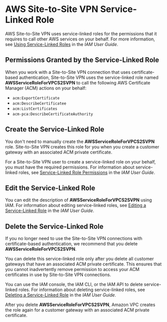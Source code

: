 # AWS Site\-to\-Site VPN Service\-Linked Role<a name="vpn-service-linked-roles"></a>

AWS Site\-to\-Site VPN uses service\-linked roles for the permissions that it requires to call other AWS services on your behalf\. For more information, see [Using Service\-Linked Roles](https://docs.aws.amazon.com/IAM/latest/UserGuide/using-service-linked-roles.html) in the *IAM User Guide*\.

## Permissions Granted by the Service\-Linked Role<a name="service-linked-role-permissions"></a>

When you work with a Site\-to\-Site VPN connection that uses certificate\-based authentication, Site\-to\-Site VPN uses the service\-linked role named **AWSServiceRoleForVPCS2SVPN** to call the following AWS Certificate Manager \(ACM\) actions on your behalf:
+ `acm:ExportCertificate`
+ `acm:DescribeCertificatee`
+ `acm:ListCertificates`
+ `acm-pca:DescribeCertificateAuthority`

## Create the Service\-Linked Role<a name="create-service-linked-role"></a>

You don't need to manually create the **AWSServiceRoleForVPCS2SVPN** role\. Site\-to\-Site VPN creates this role for you when you create a customer gateway with an associated ACM private certificate\.

For a Site\-to\-Site VPN user to create a service\-linked role on your behalf, you must have the required permissions\. For information about service\-linked roles, see [Service\-Linked Role Permissions](https://docs.aws.amazon.com/IAM/latest/UserGuide/using-service-linked-roles.html#service-linked-role-permissions) in the *IAM User Guide*\.

## Edit the Service\-Linked Role<a name="edit-service-linked-role"></a>

You can edit the description of **AWSServiceRoleForVPCS2SVPN** using IAM\. For information about editing service\-linked roles, see [Editing a Service\-Linked Role](https://docs.aws.amazon.com/IAM/latest/UserGuide/using-service-linked-roles.html#edit-service-linked-role) in the *IAM User Guide*\.

## Delete the Service\-Linked Role<a name="delete-service-linked-role"></a>

If you no longer need to use the Site\-to\-Site VPN connections with certificate\-based authentication, we recommend that you delete **AWSServiceRoleForVPCS2SVPN**\.

You can delete this service\-linked role only after you delete all customer gateways that have an associated ACM private certificate\. This ensures that you cannot inadvertently remove permission to access your ACM certificates in use by Site\-to\-Site VPN connections\.

You can use the IAM console, the IAM CLI, or the IAM API to delete service\-linked roles\. For information about deleting service\-linked roles, see [Deleting a Service\-Linked Role](https://docs.aws.amazon.com/IAM/latest/UserGuide/using-service-linked-roles.html#delete-service-linked-role) in the *IAM User Guide*\.

After you delete **AWSServiceRoleForVPCS2SVPN**, Amazon VPC creates the role again for a customer gateway with an associated ACM private certificate\.